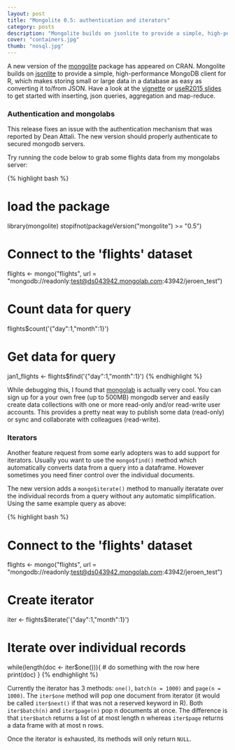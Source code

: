```yaml
---
layout: post
title: "Mongolite 0.5: authentication and iterators"
category: posts
description: "Mongolite builds on jsonlite to provide a simple, high-performance MongoDB client for R, which makes storing small or large data in a database as easy as converting it to/from JSON. This version improves authentication for connecting with secured servers, and introduces iterators to give you more grained control over processing query data."
cover: "containers.jpg"
thumb: "nosql.jpg"
---
```


A new version of the [mongolite](http://cran.r-project.org/web/packages/mongolite/index.html) package has appeared on CRAN. Mongolite builds on [jsonlite](http://cran.r-project.org/web/packages/jsonlite/index.html) to provide a simple, high-performance MongoDB client for R, which makes storing small or large data in a database as easy as converting it to/from JSON. Have a look at the [vignette](http://cran.r-project.org/web/packages/mongolite/vignettes/intro.html) or [useR2015 slides](http://bit.ly/mongo-slides) to get started with inserting, json queries, aggregation and map-reduce. 

### Authentication and mongolabs

This release fixes an issue with the authentication mechanism that was reported by Dean Attali. The new version should properly authenticate to secured mongodb servers. 

Try running the code below to grab some flights data from my mongolabs server:

{% highlight bash %}
# load the package
library(mongolite)
stopifnot(packageVersion("mongolite") >= "0.5")

# Connect to the 'flights' dataset
flights <- mongo("flights", url = "mongodb://readonly:test@ds043942.mongolab.com:43942/jeroen_test")

# Count data for query
flights$count('{"day":1,"month":1}')

# Get data for query
jan1_flights <- flights$find('{"day":1,"month":1}')
{% endhighlight %}

While debugging this, I found that [mongolab](https://mongolab.com/) is actually very cool. You can sign up for a your own free (up to 500MB) mongodb server and easily create data collections with one or more read-only and/or read-write user accounts. This provides a pretty neat way to publish some data (read-only) or sync and collaborate with colleagues (read-write).

### Iterators

Another feature request from some early adopters was to add support for iterators. Usually you want to use the `mongo$find()` method which automatically converts data from a query into a dataframe. However sometimes you need finer control over the individual documents. 

The new version adds a `mongo$iterate()` method to manually iteratate over the individual records from a query without any automatic simplification. Using the same example query as above:

{% highlight bash %}
# Connect to the 'flights' dataset
flights <- mongo("flights", url = "mongodb://readonly:test@ds043942.mongolab.com:43942/jeroen_test")

# Create iterator
iter <- flights$iterate('{"day":1,"month":1}')

# Iterate over individual records
while(length(doc <- iter$one())){
	# do something with the row here
	print(doc)
}
{% endhighlight %}

Currently the iterator has 3 methods: `one()`, `batch(n = 1000)` and `page(n = 1000)`. The `iter$one` method will pop one document from iterator (it would be called `iter$next()` if that was not a reserved keyword in R). Both `iter$batch(n)` and `iter$page(n)` pop n documents at once. The difference is that `iter$batch` returns a list of at most length n whereas `iter$page` returns a data frame with at most n rows. 

Once the iterator is exhausted, its methods will only return `NULL`.

